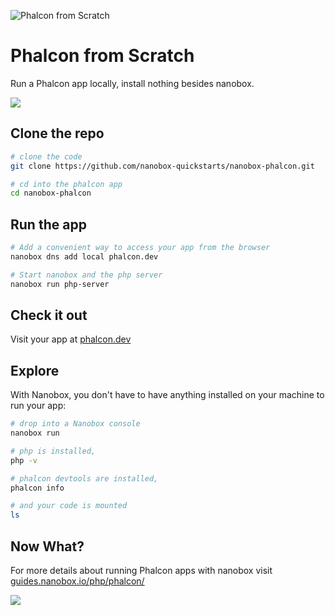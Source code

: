 ![Phalcon from Scratch](https://guides.nanobox.io/assets/quickstart-icons/phalcon.png)

# Phalcon from Scratch

Run a Phalcon app locally, install nothing besides nanobox.

<a href="https://nanobox.io/download"><img src="https://guides.nanobox.io/assets/quickstart-icons/download.png" /></a>


## Clone the repo

```bash
# clone the code
git clone https://github.com/nanobox-quickstarts/nanobox-phalcon.git

# cd into the phalcon app
cd nanobox-phalcon
```

## Run the app

```bash
# Add a convenient way to access your app from the browser
nanobox dns add local phalcon.dev

# Start nanobox and the php server
nanobox run php-server
```

## Check it out
Visit your app at <a href="http://phalcon.dev" target="\_blank">phalcon.dev</a>

## Explore

With Nanobox, you don't have to have anything installed on your machine to run your app:

```bash
# drop into a Nanobox console
nanobox run

# php is installed,
php -v

# phalcon devtools are installed,
phalcon info

# and your code is mounted
ls
```

## Now What?
For more details about running Phalcon apps with nanobox visit [guides.nanobox.io/php/phalcon/](https://guides.nanobox.io/php/phalcon/)

<a href="https://nanobox.io"><img src="https://guides.nanobox.io/assets/quickstart-icons/footer.png" /></a>
